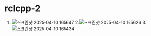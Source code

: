 # rclcpp-2
   
1. ![스크린샷 2025-04-10 165647](https://github.com/user-attachments/assets/d37b0d34-4f61-495a-a354-466df1acb3bf)
2.![스크린샷 2025-04-10 165626](https://github.com/user-attachments/assets/a86e05ff-c744-494a-8dd2-4f3979e1fe0e)
3.![스크린샷 2025-04-10 165434](https://github.com/user-attachments/assets/9d8aebff-dfac-46f9-a7f3-544aeac2ab77)
